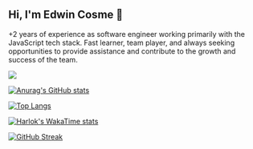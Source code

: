 ## Hi, I'm Edwin Cosme 👋

+2 years of experience as software engineer working primarily with the JavaScript tech stack. Fast learner, team
 player, and always seeking opportunities to provide assistance and contribute to the growth and success of the team.

![](https://komarev.com/ghpvc/?username=adriancosme&style=flat-square)

[![Anurag's GitHub stats](https://github-readme-stats.vercel.app/api?username=adriancosme)](https://github.com/anuraghazra/github-readme-stats)

[![Top Langs](https://github-readme-stats.vercel.app/api/top-langs/?username=adriancosme&show_icons=true&locale=en&layout=compact)](https://github.com/anuraghazra/github-readme-stats)

[![Harlok's WakaTime stats](https://github-readme-stats.vercel.app/api/wakatime?username=adriancosme&locale=en&layout=compact)](https://github.com/anuraghazra/github-readme-stats)

[![GitHub Streak](https://streak-stats.demolab.com/?user=adriancosme)](https://git.io/streak-stats)
